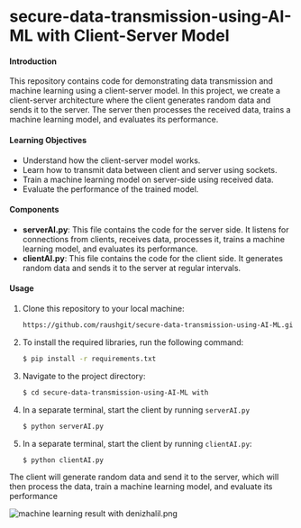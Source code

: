 # **secure-data-transmission-using-AI-ML with Client-Server Model**


#### **Introduction**
This repository contains code for demonstrating data transmission and machine learning using a client-server model. In this project, we create a client-server architecture where the client generates random data and sends it to the server. The server then processes the received data, trains a machine learning model, and evaluates its performance.

#### **Learning Objectives**
- Understand how the client-server model works.
- Learn how to transmit data between client and server using sockets.
- Train a machine learning model on server-side using received data.
- Evaluate the performance of the trained model.

#### **Components**
- **serverAI.py**: This file contains the code for the server side. It listens for connections from clients, receives data, processes it, trains a machine learning model, and evaluates its performance.
- **clientAI.py**: This file contains the code for the client side. It generates random data and sends it to the server at regular intervals.

#### **Usage**
1. Clone this repository to your local machine:
   ```bash
   https://github.com/raushgit/secure-data-transmission-using-AI-ML.git
   ```
2. To install the required libraries, run the following command:
   ```bash
   $ pip install -r requirements.txt
   ```
3. Navigate to the project directory:
   ```bash
   $ cd secure-data-transmission-using-AI-ML with
   ```
4. In a separate terminal, start the client by running `serverAI.py`
   ```bash
   $ python serverAI.py
   ```
5. In a separate terminal, start the client by running `clientAI.py`:
   ```bash
   $ python clientAI.py
   ```
The client will generate random data and send it to the server, which will then process the data, train a machine learning model, and evaluate its performance

![machine learning result with denizhalil.png](img%2Fmachine%20learning%20result%20with%20denizhalil.png)
